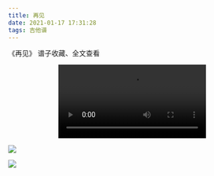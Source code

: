 ```yaml
---
title: 再见
date: 2021-01-17 17:31:28
tags: 吉他谱
---
```


《再见》
谱子收藏、全文查看<!--more-->

<video src="https://files.yournotes.cn/vedio/%E5%86%8D%E8%A7%81.mp4" controls="controls" autoplay="autoplay" style="max-width:100%;display:block;margin-left:auto;margin-right:auto;">您的浏览器不支持视频标签</video>

![](https://gitee.com/Jasper-zh/blogImage/raw/master/%E5%86%8D%E8%A7%81%EF%BC%88%E5%90%89%E4%BB%96%E8%B0%B1%EF%BC%89/1.jpg)

![](https://gitee.com/Jasper-zh/blogImage/raw/master/%E5%86%8D%E8%A7%81%EF%BC%88%E5%90%89%E4%BB%96%E8%B0%B1%EF%BC%89/2.jpg)